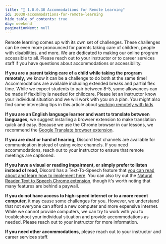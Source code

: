 ```yaml
---
title: "📓 1.0.0.30 Accommodations for Remote Learning"
id: 10030-accommodations-for-remote-learning
hide_table_of_contents: true
day: weekend
paginationNext: null
---
```


Remote learning comes up with its own set of challenges. These challenges can be even more pronounced for parents taking care of children, people with disabilities, and more. We are dedicated to making our online program accessible to all. Please reach out to your instructor or to career services staff if you have questions about accommodations or accessibility.

**If you are a parent taking care of a child while taking the program remotely,** we know it can be a challenge to do both at the same time! Accommodations are available including extended breaks and partial flex time. While we expect students to pair between 8-5, some allowances can be made if flexibility is needed for childcare. Please let an instructor know your individual situation and we will work with you on a plan. You might also find some interesting tips in this article about [working remotely with kids](https://open.buffer.com/integrating-work-family-21-tips-working-home-kids/).

**If you are an English language learner and want to translate between languages,** we suggest installing a browser extension to make translation quick and easy. Because we use the Chrome browser in our lessons, we recommend the [Google Translate browser extension](https://chrome.google.com/webstore/detail/google-translate/aapbdbdomjkkjkaonfhkkikfgjllcleb?hl=en). 

**If you are deaf or hard of hearing,** Discord text channels are available for communication instead of using voice channels. If you need accommodations, reach out to your instructor to ensure that remote meetings are captioned. 

**If you have a visual or reading impairment, or simply prefer to listen instead of read,** Discord has a Text-To-Speech feature that [you can read about and learn how to implement here](https://support.discord.com/hc/en-us/articles/212517297-Text-to-Speech-101). You can also try out the [Natural Reader Text to Speech Chrome extension](https://chrome.google.com/webstore/detail/natural-reader-text-to-sp/kohfgcgbkjodfcfkcackpagifgbcmimk?hl=en), though it's worth noting that many features are behind a paywall.

**If you do not have access to high-speed internet or to a more recent computer,** it may cause some challenges for you. However, we understand that not everyone can afford a new computer and more expensive internet. While we cannot provide computers, we can try to work with you to troubleshoot your individual situation and provide accommodations as needed. Please reach out to your instructor for more information.

**If you need other accommodations,** please reach out to your instructor and career services staff.
